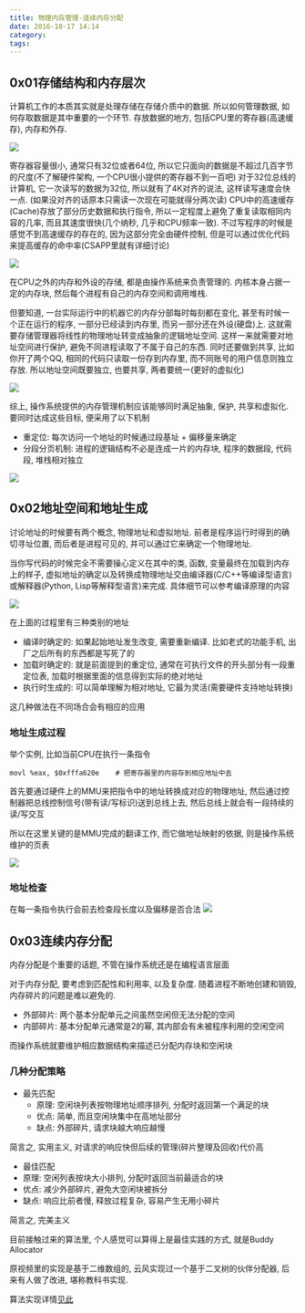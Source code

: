 ```yaml
---
title: 物理内存管理-连续内存分配
date: 2016-10-17 14:14
category:
tags:
---
```



## 0x01存储结构和内存层次
计算机工作的本质其实就是处理存储在存储介质中的数据. 所以如何管理数据, 如何存取数据是其中重要的一个环节. 存放数据的地方, 包括CPU里的寄存器(高速缓存), 内存和外存.

![](05内存体系.png)

寄存器容量很小, 通常只有32位或者64位, 所以它只面向的数据是不超过几百字节的尺度(不了解硬件架构, 一个CPU很小提供的寄存器不到一百吧)
对于32位总线的计算机, 它一次读写的数据为32位, 所以就有了4K对齐的说法, 这样读写速度会快一点. (如果没对齐的话原本只需读一次现在可能就得分两次读)
CPU中的高速缓存(Cache)存放了部分历史数据和执行指令, 所以一定程度上避免了重复读取相同内容的几率, 而且其速度很快(几个纳秒, 几乎和CPU频率一致). 不过写程序的时候是感觉不到高速缓存的存在的, 因为这部分完全由硬件控制, 但是可以通过优化代码来提高缓存的命中率(CSAPP里就有详细讨论)

![](05内存层次.png)

在CPU之外的内存和外设的存储, 都是由操作系统来负责管理的. 内核本身占据一定的内存块, 然后每个进程有自己的内存空间和调用堆栈.

但要知道, 一台实际运行中的机器它的内存分部每时每刻都在变化, 甚至有时候一个正在运行的程序, 一部分已经读到内存里, 而另一部分还在外设(硬盘)上. 这就需要存储管理器将线性的物理地址转变成抽象的逻辑地址空间. 这样一来就需要对地址空间进行保护, 避免不同进程读取了不属于自己的东西. 同时还要做到共享, 比如你开了两个QQ, 相同的代码只读取一份存到内存里, 而不同账号的用户信息则独立存放. 所以地址空间既要独立, 也要共享, 两者要统一(更好的虚拟化)

![](05操作系统内存管理.png)

综上, 操作系统提供的内存管理机制应该能够同时满足抽象, 保护, 共享和虚拟化.
要同时达成这些目标, 便采用了以下机制

- 重定位: 每次访问一个地址的时候通过段基址 + 偏移量来确定
- 分段分页机制: 进程的逻辑结构不必是连成一片的内存块, 程序的数据段, 代码段, 堆栈相对独立

![](05内存管理方式.png)

## 0x02地址空间和地址生成
讨论地址的时候要有两个概念, 物理地址和虚拟地址. 前者是程序运行时得到的确切寻址位置, 而后者是进程可见的, 并可以通过它来确定一个物理地址.

当你写代码的时候完全不需要操心定义在其中的类, 函数, 变量最终在加载到内存上的样子, 虚拟地址的确定以及转换成物理地址交由编译器(C/C++等编译型语言)或解释器(Python, Lisp等解释型语言)来完成. 具体细节可以参考编译原理的内容

![](05逻辑地址生成.png)

在上面的过程里有三种类别的地址

- 编译时确定的: 如果起始地址发生改变, 需要重新编译. 比如老式的功能手机, 出厂之后所有的东西都是写死了的
- 加载时确定的: 就是前面提到的重定位, 通常在可执行文件的开头部分有一段重定位表, 加载时根据里面的信息得到实际的绝对地址
- 执行时生成的: 可以简单理解为相对地址, 它最为灵活(需要硬件支持地址转换)

这几种做法在不同场合会有相应的应用


### 地址生成过程
举个实例, 比如当前CPU在执行一条指令

    movl %eax, $0xfffa620e    # 把寄存器里的内容存到相应地址中去

首先要通过硬件上的MMU来把指令中的地址转换成对应的物理地址, 然后通过控制器把总线控制信号(带有读/写标识)送到总线上去, 然后总线上就会有一段持续的读/写交互

所以在这里关键的是MMU完成的翻译工作, 而它做地址映射的依据, 则是操作系统维护的页表

![](05地址生成过程.png)

### 地址检查

在每一条指令执行会前去检查段长度以及偏移是否合法
![](05地址检查.png)


## 0x03连续内存分配
内存分配是个重要的话题, 不管在操作系统还是在编程语言层面

对于内存分配, 要考虑到匹配性和利用率, 以及复杂度. 随着进程不断地创建和销毁, 内存碎片的问题是难以避免的.

- 外部碎片: 两个基本分配单元之间虽然空闲但无法分配的空间
- 内部碎片: 基本分配单元通常是2的幂, 其内部会有未被程序利用的空闲空间

而操作系统就要维护相应数据结构来描述已分配内存块和空闲块

### 几种分配策略

- 最先匹配
    - 原理: 空闲块列表按物理地址顺序排列, 分配时返回第一个满足的块
    - 优点: 简单, 而且空闲块集中在高地址部分
    - 缺点: 外部碎片, 请求块越大响应越慢

简言之, 实用主义, 对请求的响应快但后续的管理(碎片整理及回收)代价高

- 最佳匹配
- 原理: 空闲列表按块大小排列, 分配时返回当前最适合的块
- 优点: 减少外部碎片, 避免大空闲块被拆分
- 缺点: 响应比前者慢, 释放过程复杂, 容易产生无用小碎片

简言之, 完美主义

目前接触过来的算法里, 个人感觉可以算得上是最佳实践的方式, 就是Buddy Allocator

原视频里的实现是基于二维数组的, 云风实现过一个基于二叉树的伙伴分配器, 后来有人做了改进, 堪称教科书实现.

算法实现详情[见此](http://rancho1110.com/2016/10/01/%E4%BC%99%E4%BC%B4%E5%88%86%E9%85%8D%E5%99%A8%E7%9A%84%E6%9E%81%E7%AE%80%E5%AE%9E%E7%8E%B0/
)
